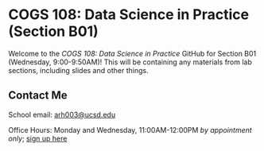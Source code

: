 # COGS 108: Data Science in Practice (Section B01)
Welcome to the *COGS 108: Data Science in Practice* GitHub for Section B01 (Wednesday, 9:00-9:50AM)! This will be containing any materials from lab sections, including slides and other things.

## Contact Me
School email: arh003@ucsd.edu

Office Hours: Monday and Wednesday, 11:00AM-12:00PM *by appointment only*; [sign up here](https://calendly.com/alexandrarh/office-hours)

